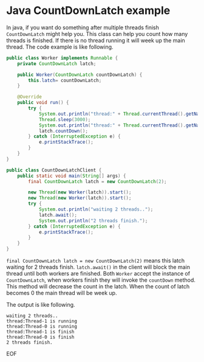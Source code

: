 # Java CountDownLatch example
In java, if you want do something after multiple threads finish `CountDownLatch` might help you. This class can
 help you count how many threads is finished. If there is no thread running it will week up the main thread.
The code example is like following.
```java
public class Worker implements Runnable {
    private CountDownLatch latch;

    public Worker(CountDownLatch countDownLatch) {
        this.latch= countDownLatch;
    }

    @Override
    public void run() {
        try {
            System.out.println("thread:" + Thread.currentThread().getName() + " is running");
            Thread.sleep(3000);
            System.out.println("thread:" + Thread.currentThread().getName() + " is finish");
            latch.countDown();
        } catch (InterruptedException e) {
            e.printStackTrace();
        }
    }
}

public class CountDownLatchClient {
    public static void main(String[] args) {
        final CountDownLatch latch = new CountDownLatch(2);

        new Thread(new Worker(latch)).start();
        new Thread(new Worker(latch)).start();
        try {
            System.out.println("waiting 2 threads..");
            latch.await();
            System.out.println("2 threads finish.");
        } catch (InterruptedException e) {
            e.printStackTrace();
        }
    }
}
```
`final CountDownLatch latch = new CountDownLatch(2)` means this latch waiting for 2 threads finish. `latch.await()`
in the client will block the main thread until both workers are finished. Both `Worker` accept the instance of `CountDownLatch`, 
when workers finish they will invoke the `countDown` method. This method will decrease the count in the latch. 
When the count of latch becomes 0 the main thread will be week up.

The output is like following.
```
waiting 2 threads..
thread:Thread-1 is running
thread:Thread-0 is running
thread:Thread-1 is finish
thread:Thread-0 is finish
2 threads finish.
```

EOF